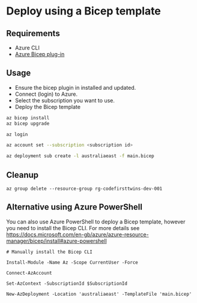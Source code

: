 Deploy using a Bicep template
=============================

## Requirements

* Azure CLI
* [Azure Bicep plug-in](https://github.com/Azure/bicep)

## Usage

* Ensure the bicep plugin in installed and updated.
* Connect (login) to Azure.
* Select the subscription you want to use.
* Deploy the Bicep template

``` sh
az bicep install
az bicep upgrade

az login

az account set --subscription <subscription id>

az deployment sub create -l australiaeast -f main.bicep
```

## Cleanup

``` pwsh
az group delete --resource-group rg-codefirsttwins-dev-001
```

## Alternative using Azure PowerShell

You can also use Azure PowerShell to deploy a Bicep template, however you need to install the Bicep CLI. For more details see https://docs.microsoft.com/en-gb/azure/azure-resource-manager/bicep/install#azure-powershell

``` pwsh
# Manually install the Bicep CLI

Install-Module -Name Az -Scope CurrentUser -Force

Connect-AzAccount

Set-AzContext -SubscriptionId $SubscriptionId

New-AzDeployment -Location 'australiaeast' -TemplateFile 'main.bicep'
```

